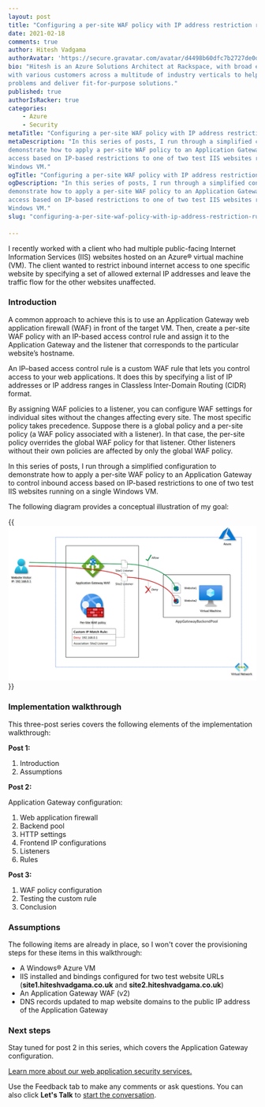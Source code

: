```yaml
---
layout: post
title: "Configuring a per-site WAF policy with IP address restriction rules: Part one"
date: 2021-02-18
comments: true
author: Hitesh Vadgama
authorAvatar: 'https://secure.gravatar.com/avatar/d4498b60dfc7b2727de0dd451c67df5b'
bio: "Hitesh is an Azure Solutions Architect at Rackspace, with broad experience working
with various customers across a multitude of industry verticals to help solve technical
problems and deliver fit-for-purpose solutions."
published: true
authorIsRacker: true
categories:
    - Azure
    - Security
metaTitle: "Configuring a per-site WAF policy with IP address restriction rules: Part one"
metaDescription: "In this series of posts, I run through a simplified configuration to
demonstrate how to apply a per-site WAF policy to an Application Gateway to control inbound
access based on IP-based restrictions to one of two test IIS websites running on a single
Windows VM."
ogTitle: "Configuring a per-site WAF policy with IP address restriction rules: Part one"
ogDescription: "In this series of posts, I run through a simplified configuration to
demonstrate how to apply a per-site WAF policy to an Application Gateway to control inbound
access based on IP-based restrictions to one of two test IIS websites running on a single
Windows VM."
slug: "configuring-a-per-site-waf-policy-with-ip-address-restriction-rules-part-one"

---
```


I recently worked with a client who had multiple public-facing Internet Information Services
(IIS) websites hosted on an Azure® virtual machine (VM). The client wanted to restrict
inbound internet access to one specific website by specifying a set of allowed external IP
addresses and leave the traffic flow for the other websites unaffected.

<!--more-->

### Introduction

A common approach to achieve this is to use an Application Gateway web application firewall
(WAF) in front of the target VM. Then, create a per-site WAF policy with an IP-based access
control rule and assign it to the Application Gateway and the listener that corresponds to
the particular website’s hostname.
 
An IP–based access control rule is a custom WAF rule that lets you control access to your
web applications. It does this by specifying a list of IP addresses or IP address ranges
in Classless Inter-Domain Routing (CIDR) format.
 
By assigning WAF policies to a listener, you can configure WAF settings for individual
sites without the changes affecting every site. The most specific policy takes precedence.
Suppose there is a global policy and a per-site policy (a WAF policy associated with a
listener). In that case, the per-site policy overrides the global WAF policy for that
listener. Other listeners without their own policies are affected by only the global WAF
policy.
 
In this series of posts, I run through a simplified configuration to demonstrate how to
apply a per-site WAF policy to an Application Gateway to control inbound access based on
IP-based restrictions to one of two test IIS websites running on a single Windows VM.

The following diagram provides a conceptual illustration of my goal:

{{<img src="Picture1.png" title="" alt="">}}

### Implementation walkthrough 

This three-post series covers the following elements of the implementation walkthrough:

**Post 1:**

1. Introduction
2. Assumptions

**Post 2:**

Application Gateway configuration:

1. Web application firewall
2. Backend pool
3. HTTP settings
4. Frontend IP configurations
5. Listeners
6. Rules

**Post 3:**

1. WAF policy configuration
2. Testing the custom rule
3. Conclusion

### Assumptions

The following items are already in place, so I won't cover the provisioning steps for these
items in this walkthrough:

- A Windows&reg; Azure VM 
- IIS installed and bindings configured for two test website URLs (**site1.hiteshvadgama.co.uk**
  and **site2.hiteshvadgama.co.uk**)
- An Application Gateway WAF (v2)
- DNS records updated to map website domains to the public IP address of the Application
  Gateway 

### Next steps

Stay tuned for post 2 in this series, which covers the Application Gateway configuration.

<a class="cta red" id="cta" href="https://www.rackspace.com/security/application-security">Learn more about our web application security services.</a>

Use the Feedback tab to make any comments or ask questions. You can also click
**Let's Talk** to [start the conversation](https://www.rackspace.com/).

